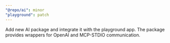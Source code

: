 ```yaml
---
"@repo/ai": minor
"playground": patch
---
```


Add new AI package and integrate it with the playground app. The package provides wrappers for OpenAI and MCP-STDIO communication.
